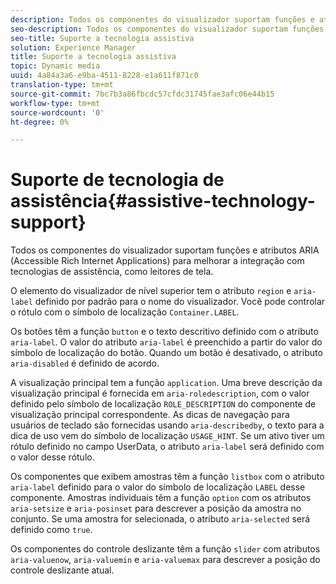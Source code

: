 ```yaml
---
description: Todos os componentes do visualizador suportam funções e atributos ARIA (Accessible Rich Internet Applications) para melhorar a integração com tecnologias de assistência, como leitores de tela.
seo-description: Todos os componentes do visualizador suportam funções e atributos ARIA (Accessible Rich Internet Applications) para melhorar a integração com tecnologias de assistência, como leitores de tela.
seo-title: Suporte a tecnologia assistiva
solution: Experience Manager
title: Suporte a tecnologia assistiva
topic: Dynamic media
uuid: 4a84a3a6-e9ba-4511-8228-e1a611f871c0
translation-type: tm+mt
source-git-commit: 7bc7b3a86fbcdc57cfdc31745fae3afc06e44b15
workflow-type: tm+mt
source-wordcount: '0'
ht-degree: 0%

---
```



# Suporte de tecnologia de assistência{#assistive-technology-support}

Todos os componentes do visualizador suportam funções e atributos ARIA (Accessible Rich Internet Applications) para melhorar a integração com tecnologias de assistência, como leitores de tela.

O elemento do visualizador de nível superior tem o atributo `region` e `aria-label` definido por padrão para o nome do visualizador. Você pode controlar o rótulo com o símbolo de localização `Container.LABEL`.

Os botões têm a função `button` e o texto descritivo definido com o atributo `aria-label`. O valor do atributo `aria-label` é preenchido a partir do valor do símbolo de localização do botão. Quando um botão é desativado, o atributo `aria-disabled` é definido de acordo.

A visualização principal tem a função `application`. Uma breve descrição da visualização principal é fornecida em `aria-roledescription`, com o valor definido pelo símbolo de localização `ROLE_DESCRIPTION` do componente de visualização principal correspondente. As dicas de navegação para usuários de teclado são fornecidas usando `aria-describedby`, o texto para a dica de uso vem do símbolo de localização `USAGE_HINT`. Se um ativo tiver um rótulo definido no campo UserData, o atributo `aria-label` será definido com o valor desse rótulo.

Os componentes que exibem amostras têm a função `listbox` com o atributo `aria-label` definido para o valor do símbolo de localização `LABEL` desse componente. Amostras individuais têm a função `option` com os atributos `aria-setsize` e `aria-posinset` para descrever a posição da amostra no conjunto. Se uma amostra for selecionada, o atributo `aria-selected` será definido como `true`.

Os componentes do controle deslizante têm a função `slider` com atributos `aria-valuenow`, `aria-valuemin` e `aria-valuemax` para descrever a posição do controle deslizante atual.
